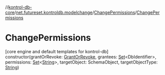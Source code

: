 //[kontrol-db-core](../../../index.md)/[net.futureset.kontroldb.modelchange](../index.md)/[ChangePermissions](index.md)/[ChangePermissions](-change-permissions.md)

# ChangePermissions

[core engine and default templates for kontrol-db]\
constructor(grantOrRevoke: [GrantOrRevoke](../-grant-or-revoke/index.md), grantees: [Set](https://kotlinlang.org/api/latest/jvm/stdlib/kotlin.collections/-set/index.html)&lt;DbIdentifier&gt;, permissions: [Set](https://kotlinlang.org/api/latest/jvm/stdlib/kotlin.collections/-set/index.html)&lt;[String](https://kotlinlang.org/api/latest/jvm/stdlib/kotlin/-string/index.html)&gt;, targetObject: SchemaObject, targetObjectType: [String](https://kotlinlang.org/api/latest/jvm/stdlib/kotlin/-string/index.html))
